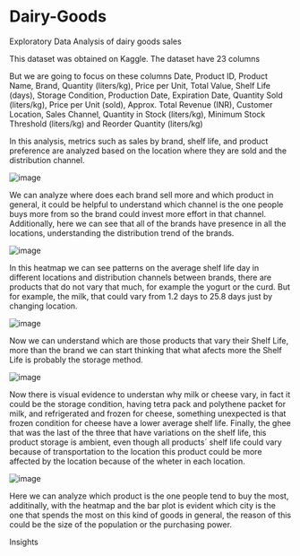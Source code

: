 # Dairy-Goods
Exploratory Data Analysis of dairy goods sales

This dataset was obtained on Kaggle.
The dataset have 23 columns 

But we are going to focus on these columns
Date, Product ID, Product Name, Brand, Quantity (liters/kg), Price per Unit, 
Total Value, Shelf Life (days), Storage Condition, Production Date, Expiration Date, Quantity Sold (liters/kg),
Price per Unit (sold), Approx. Total Revenue (INR), Customer Location, Sales Channel, Quantity in Stock (liters/kg),
Minimum Stock Threshold (liters/kg) and Reorder Quantity (liters/kg)

In this analysis, metrics such as sales by brand, shelf life, and product preference are analyzed based on the location 
where they are sold and the distribution channel.

![image](https://github.com/user-attachments/assets/7c37f302-aa09-4d7a-bdc0-33eccaf294ed)

We can analyze where does each brand sell more and which product in general, it could be helpful to understand which channel is 
the one people buys more from so the brand could invest more effort in that channel. Additionally, here we can see that all of 
the brands have presence in all the locations, understanding the distribution trend of the brands.

![image](https://github.com/user-attachments/assets/c1d0fbd5-596f-4a71-af9a-c5cc32ee0c8b)

In this heatmap we can see patterns on the average shelf life day in different locations and distribution channels between brands, 
there are products that do not vary that much, for example the yogurt or the curd. But for example, the milk, that could vary from 
1.2 days to 25.8 days just by changing location.

![image](https://github.com/user-attachments/assets/f1cc34c2-d90b-4e8b-acfa-4faa5764a044)

Now we can understand which are those products that vary their Shelf Life, more than the brand we can start thinking that what afects
more the Shelf Life is probably the storage method.

![image](https://github.com/user-attachments/assets/c2773327-a446-48bc-b9ad-df19e5e44668)

Now there is visual evidence to understan why milk or cheese vary, in fact it could be the storage condition, having tetra pack and 
polythene packet for milk, and refrigerated and frozen for cheese, something unexpected is that frozen condition for cheese have a 
lower average shelf life. Finally, the ghee that was the last of the three that have variations on the shelf life, this product storage 
is ambient, even though all products´ shelf life could vary because of transportation to the location this product could be more affected 
by the location because of the wheter in each location.

![image](https://github.com/user-attachments/assets/a3b89386-e76f-45f5-98f6-266c16818063)

Here we can analyze which product is the one people tend to buy the most, additinally, with the heatmap and the bar plot is evident 
which city is the one that spends the most on this kind of goods in general, the reason of this could be the size of the population 
or the purchasing power.

Insights









